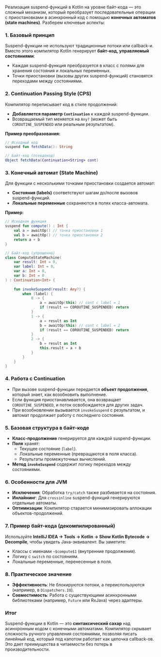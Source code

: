 Реализация suspend-функций в Kotlin на уровне байт-кода — это сложный механизм, который преобразует последовательные операции с приостановками в асинхронный код с помощью **конечных автоматов (state machines)**. Разберем ключевые аспекты:

### 1. **Базовый принцип**
Suspend-функции не используют традиционные потоки или callback-и. Вместо этого компилятор Kotlin генерирует **байт-код, управляемый состояниями**:
- Каждая suspend-функция преобразуется в класс с полями для хранения состояния и локальных переменных.
- Точки приостановки (вызовы других suspend-функций) становятся переходами между состояниями.

### 2. **Continuation Passing Style (CPS)**
Компилятор переписывает код в стиле продолжений:
- **Добавляется параметр `Continuation`** к каждой suspend-функции.
- Возвращаемый тип меняется на `Any?` (может быть `COROUTINE_SUSPENDED` или реальным результатом).

**Пример преобразования:**
```kotlin
// Исходный код
suspend fun fetchData(): String

// Байт-код (псевдокод)
Object fetchData(Continuation<String> cont)
```

### 3. **Конечный автомат (State Machine)**
Для функции с несколькими точками приостановки создается автомат:
- **Состояния (labels)** соответствуют шагам до/после вызовов suspend-функций.
- **Локальные переменные** сохраняются в полях класса-автомата.

**Пример:**
```kotlin
// Исходная функция
suspend fun compute() : Int {
    val a = awaitOp() // точка приостановки 1
    val b = awaitOp() // точка приостановки 2
    return a + b
}

// Байт-код (упрощенно)
class ComputeStateMachine(
    var result: Int = 0,
    var label: Int = 0,
    var a: Int = 0,
    var b: Int = 0
) : Continuation<Int> {
    
    fun invokeSuspend(result: Any?) {
        when (label) {
            0 -> {
                a = awaitOp(this) // cont с label = 1
                if (result == COROUTINE_SUSPENDED) return
            }
            1 -> {
                a = result as Int
                b = awaitOp(this) // cont с label = 2
                if (result == COROUTINE_SUSPENDED) return
            }
            2 -> {
                b = result as Int
                this.result = a + b
            }
        }
    }
}
```

### 4. **Работа с Continuation**
- При вызове suspend-функции передается **объект продолжения**, который знает, как возобновить выполнение.
- Если функция приостанавливается, она возвращает `COROUTINE_SUSPENDED`, и поток освобождается для других задач.
- При возобновлении вызывается `invokeSuspend` с результатом, и автомат продолжает работу с последнего состояния.

### 5. **Базовая структура в байт-коде**
- **Класс-продолжение** генерируется для каждой suspend-функции.
- **Поля** хранят:
    - Текущее состояние (`label`).
    - Локальные переменные (превращаются в поля класса).
    - Результаты промежуточных вычислений.
- **Метод `invokeSuspend`** содержит логику переходов между состояниями.

### 6. **Особенности для JVM**
- **Исключения**: Обработка `try/catch` также разбивается на состояния.
- **Инлайнинг**: Для `crossinline` suspend-функций генерируются отдельные автоматы.
- **Оптимизации**: Компилятор старается минимизировать аллокации объектов-продолжений.

### 7. **Пример байт-кода (декомпилированный)**
Используйте **IntelliJ IDEA → Tools → Kotlin → Show Kotlin Bytecode → Decompile**, чтобы увидеть Java-эквивалент. Вы заметите:
- Классы с именами `~$compute$1` (внутренние продолжения).
- Логику с `switch` по состояниям.
- Локальные переменные, перенесенные в поля.

### 8. **Практическое значение**
- **Эффективность**: Не блокируются потоки, а переиспользуются (например, в `Dispatchers.IO`).
- **Совместимость**: Работа с существующими асинхронными библиотеками (например, `Future` или RxJava) через адаптеры.

### Итог
Suspend-функции в Kotlin — это **синтаксический сахар** над асинхронным кодом с конечными автоматами. Компилятор скрывает сложность ручного управления состояниями, позволяя писать линейный код, который под капотом работает как цепочка callback-ов. Это дает преимущества в читаемости без потерь в производительности.